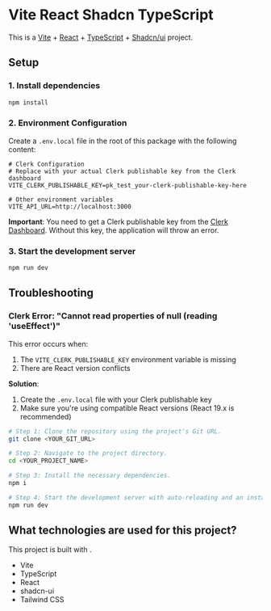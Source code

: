 # Vite React Shadcn TypeScript

This is a [Vite](https://vitejs.dev/) + [React](https://react.dev/) + [TypeScript](https://www.typescriptlang.org/) + [Shadcn/ui](https://ui.shadcn.com/) project.

## Setup

### 1. Install dependencies
```bash
npm install
```

### 2. Environment Configuration
Create a `.env.local` file in the root of this package with the following content:
```env
# Clerk Configuration
# Replace with your actual Clerk publishable key from the Clerk dashboard
VITE_CLERK_PUBLISHABLE_KEY=pk_test_your-clerk-publishable-key-here

# Other environment variables
VITE_API_URL=http://localhost:3000
```

**Important**: You need to get a Clerk publishable key from the [Clerk Dashboard](https://dashboard.clerk.com/). Without this key, the application will throw an error.

### 3. Start the development server
```bash
npm run dev
```

## Troubleshooting

### Clerk Error: "Cannot read properties of null (reading 'useEffect')"
This error occurs when:
1. The `VITE_CLERK_PUBLISHABLE_KEY` environment variable is missing
2. There are React version conflicts

**Solution**: 
1. Create the `.env.local` file with your Clerk publishable key
2. Make sure you're using compatible React versions (React 19.x is recommended)


```sh
# Step 1: Clone the repository using the project's Git URL.
git clone <YOUR_GIT_URL>

# Step 2: Navigate to the project directory.
cd <YOUR_PROJECT_NAME>

# Step 3: Install the necessary dependencies.
npm i

# Step 4: Start the development server with auto-reloading and an instant preview.
npm run dev
```

## What technologies are used for this project?

This project is built with .

- Vite
- TypeScript
- React
- shadcn-ui
- Tailwind CSS